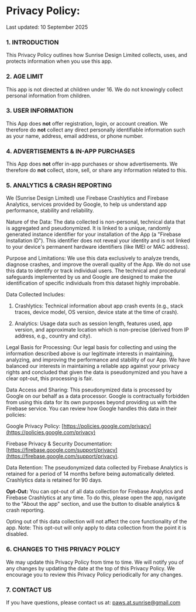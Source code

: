 # Privacy Policy:

Last updated: 10 September 2025

### 1. INTRODUCTION

This Privacy Policy outlines how Sunrise Design Limited collects, uses, and protects information when you use this app.

### 2. AGE LIMIT

This app is not directed at children under 16. We do not knowingly collect personal information from children.

### 3. USER INFORMATION

This App does **not** offer registration, login, or account creation. We therefore do **not** collect any direct personally identifiable information such as your name, address, email address, or phone number.

### 4. ADVERTISEMENTS & IN-APP PURCHASES

This App does **not** offer in-app purchases or show advertisements. We therefore do **not** collect, store, sell, or share any information related to this.

### 5. ANALYTICS & CRASH REPORTING

We (Sunrise Design Limited) use Firebase Crashlytics and Firebase Analytics, services provided by Google, to help us understand app performance, stability and reliability.

Nature of the Data: The data collected is non-personal, technical data that is aggregated and pseudonymized. It is linked to a unique, randomly generated instance identifier for your installation of the App (a "Firebase Installation ID"). This identifier does not reveal your identity and is not linked to your device's permanent hardware identifiers (like IMEI or MAC address).

Purpose and Limitations: We use this data exclusively to analyze trends, diagnose crashes, and improve the overall quality of the App. We do not use this data to identify or track individual users. The technical and procedural safeguards implemented by us and Google are designed to make the identification of specific individuals from this dataset highly improbable.

Data Collected Includes:

1. Crashlytics: Technical information about app crash events (e.g., stack traces, device model, OS version, device state at the time of crash).

2. Analytics: Usage data such as session length, features used, app version, and approximate location which is non-precise (derived from IP address, e.g., country and city).

Legal Basis for Processing: Our legal basis for collecting and using the information described above is our legitimate interests in maintaining, analyzing, and improving the performance and stability of our App. We have balanced our interests in maintaining a reliable app against your privacy rights and concluded that given the data is pseudonymized and you have a clear opt-out, this processing is fair.

Data Access and Sharing: This pseudonymized data is processed by Google on our behalf as a data processor. Google is contractually forbidden from using this data for its own purposes beyond providing us with the Firebase service. You can review how Google handles this data in their policies:

Google Privacy Policy: [https://policies.google.com/privacy](https://policies.google.com/privacy) 

Firebase Privacy & Security Documentation: [https://firebase.google.com/support/privacy](https://firebase.google.com/support/privacy).

Data Retention: The pseudonymized data collected by Firebase Analytics is retained for a period of 14 months before being automatically deleted. Crashlytics data is retained for 90 days.

**Opt-Out:** You can opt-out of all data collection for Firebase Analytics and Firebase Crashlytics at any time. To do this, please open the app, navigate to the "About the app" section, and use the button to disable analytics & crash reporting.

Opting out of this data collection will not affect the core functionality of the app. Note: This opt-out will only apply to data collection from the point it is disabled.

### 6. CHANGES TO THIS PRIVACY POLICY

We may update this Privacy Policy from time to time. We will notify you of any changes by updating the date at the top of this Privacy Policy. We encourage you to review this Privacy Policy periodically for any changes.

### 7. CONTACT US

If you have questions, please contact us at: paws.at.sunrise@gmail.com

